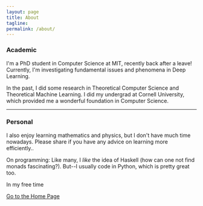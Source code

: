 ```yaml
---
layout: page
title: About
tagline: 
permalink: /about/
---
```

### Academic

I'm a PhD student in Computer Science at MIT, recently back after a leave!
Currently, I'm investigating fundamental issues and phenomena in Deep Learning.

In the past, I did some research in Theoretical Computer Science and Theoretical Machine Learning.
I did my undergrad at Cornell University, which provided me a wonderful foundation in Computer Science.

------------

### Personal

I also enjoy learning mathematics and physics, but I don't have much time nowadays. Please share if you have any advice on learning more efficiently..

On programming: Like many, I _like_ the idea of Haskell (how can one not find monads fascinating?). But--I usually code in Python, which is pretty great too.

In my free time 

[Go to the Home Page](../)
